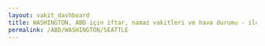 ```yaml
---
layout: vakit_dashboard
title: WASHINGTON, ABD için iftar, namaz vakitleri ve hava durumu - ilçe/eyalet seç
permalink: /ABD/WASHINGTON/SEATTLE
---
```


<script type="text/javascript">
  var GLOBAL_COUNTRY = 'ABD';
  var GLOBAL_CITY = 'WASHINGTON';
  var GLOBAL_STATE = 'SEATTLE';
  var lat = 72;
  var lon = 21;
</script>
